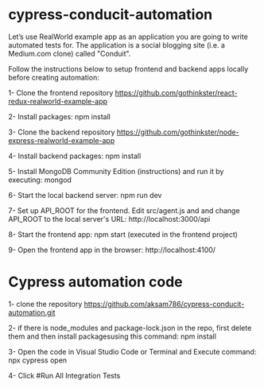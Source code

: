 # cypress-conducit-automation

Let’s use RealWorld example app as an application you are going to write automated tests for. The application is a social blogging site (i.e. a Medium.com clone) called "Conduit".

Follow the instructions below to setup frontend and backend apps locally before creating automation:

1- Clone the frontend repository https://github.com/gothinkster/react-redux-realworld-example-app

2- Install packages: npm install

3- Clone the backend repository https://github.com/gothinkster/node-express-realworld-example-app

4- Install backend packages: npm install

5- Install MongoDB Community Edition (instructions) and run it by executing: mongod

6- Start the local backend server: npm run dev 

7- Set up API_ROOT for the frontend. Edit src/agent.js and and change API_ROOT to the local server's URL: http://localhost:3000/api

8- Start the frontend app: npm start (executed in the frontend project)

9- Open the frontend app in the browser: http://localhost:4100/

# Cypress automation code

1- clone the repository https://github.com/aksam786/cypress-conducit-automation.git

2- if there is node_modules and package-lock.json in the repo, first delete them and then install packagesusing this command: npm install

3- Open the code in Visual Studio Code or Terminal and Execute command: npx cypress open

4- Click #Run All Integration Tests
